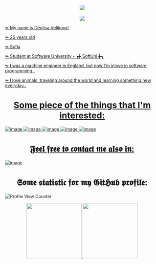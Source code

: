 <h1 align="center">
  <a href="https://git.io/typing-svg">
    <img src="https://readme-typing-svg.herokuapp.com?font=Montserrat&color=3695F7&size=32&center=true&vCenter=true&lines=Hello%2C+World!;My+name+is+Denitsa.;Welcome+to+my+profile!">
</h1>
<p align="center">
  <a href="https://github.com/ryo-ma/github-profile-trophy">
    <img src="https://github-profile-trophy.vercel.app/?username=deniitooou&theme=radical&column=7">
</p>

↬ My name is Denitsa Velikova!
  
↬ 26 years old

↬ Sofia
                                   
↬ Student at Software University -  ┏╋ SoftUni ╋┓

↬ I was a machine engineer in England, but now I'm inlove in software programming..

↬ I love animals, traveling around the world and learning something new everyday..

<h1 align="center">Some piece of the things that I'm interested: </h1>  
 
![image](https://img.shields.io/badge/Visual_Studio-5C2D91?style=for-the-badge&logo=visual%20studio&logoColor=white)
![image](https://img.shields.io/badge/C%23-239120?style=for-the-badge&logo=c-sharp&logoColor=white)
![image](https://img.shields.io/badge/.NET-512BD4?style=for-the-badge&logo=dotnet&logoColor=white)
![image](https://img.shields.io/badge/GIT-E44C30?style=for-the-badge&logo=git&logoColor=white)
![image](https://img.shields.io/badge/photo-Shoots-white?style=for-the-badge&logo=appveyor)
  
 
<h1 align="center">𝕱𝖊𝖊𝖑 𝖋𝖗𝖊𝖊 𝖙𝖔 𝖈𝖔𝖓𝖙𝖆𝖈𝖙 𝖒𝖊 𝖆𝖑𝖘𝖔 𝖎𝖓: </h1> 
  
<a href="https://www.linkedin.com/in/denny-velikova-951354239/">![image](https://img.shields.io/badge/LinkedIn-0077B5?style=for-the-badge&logo=linkedin&logoColor=white)</a>

<h1 align="center">𝕾𝖔𝖒𝖊 𝖘𝖙𝖆𝖙𝖎𝖘𝖙𝖎𝖈 𝖋𝖔𝖗 𝖒𝖞 𝕲𝖎𝖙𝕳𝖚𝖇 𝖕𝖗𝖔𝖋𝖎𝖑𝖊: </h1>
  
![Profile View Counter](https://komarev.com/ghpvc/?username=deniitooou&style=for-the-badge&color=blue)
  
  <p align="center">
    <a href="https://github.com/anuraghazra/github-readme-stats">
      <img src="https://github-readme-stats.vercel.app/api?username=deniitooou&theme=radical&show_icons=true" height="180">
    </a>
    <a href="https://github.com/anuraghazra/github-readme-stats">
      <img src="https://github-readme-stats.vercel.app/api/top-langs/?username=deniitooou&layout=compact&theme=radical"  height="180">
    </a>
   </p>
